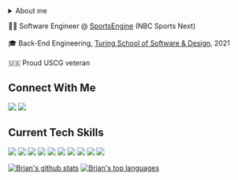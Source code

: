 <details>
 <summary>About me</summary>

#### Things (other than programming) that I love talking about:
Sports 🏀 🏈 ⚾️ 🏃🏼‍♂ 🏄🏼‍♂️   <br/>
Vintage video games 📀 💾 🕹 <br/>
Environmental issues 🌲 🏔 🐋 <br/> 
The great outdoors 🌄  <br/>
DIY 🔨🪚  <br/>
Travel 🏕 <br/>
Boating 🚤  🎣  <br/>
Leadership 🪖  <br/>

 </details>

👨‍💼  Software Engineer @ [SportsEngine](https://www.sportsengine.com) (NBC Sports Next)<br/><br/>
🎓 Back-End Engineering, [Turing School of Software & Design](https://turing.edu/), 2021 <br/><br/>
🇺🇸 Proud USCG veteran <br/>
## Connect With Me
<a href="https://www.linkedin.com/in/bfl3tch/"><img src="https://img.shields.io/badge/-LinkedIn-informational"></a>  <a href="mailto:brianpatrickfletcher@gmail.com"><img src="https://img.shields.io/badge/-Email-success"></a>

## Current Tech Skills
<img src="https://camo.githubusercontent.com/b672b37abadd60361e41258b605b08597e32a0806a5db59bb0c0381dc61a8936/68747470733a2f2f696d672e736869656c64732e696f2f62616467652f2d527562792d4343333432443f7374796c653d706c6173746963266c6f676f3d72756279"> <img src="https://camo.githubusercontent.com/d048cda94b7355b7a59590d37cfd7e343998347affa56d78f313d044b0c754dd/68747470733a2f2f696d672e736869656c64732e696f2f62616467652f2d5261696c732d4343303030303f7374796c653d706c6173746963266c6f676f3d727562792d6f6e2d7261696c73">
<img src="https://camo.githubusercontent.com/90a2f2eef5a9a6b15801e0b5b3c63f0a05ff51272a2a65ba3a0e337e89f9cb4d/68747470733a2f2f696d672e736869656c64732e696f2f62616467652f2d4769744875622d3138313731373f7374796c653d706c6173746963266c6f676f3d676974687562">
<img src="https://camo.githubusercontent.com/ef8e66167a75bde2cd8212d194ee612fd443bb831c5257591c081df4e9d8759e/68747470733a2f2f696d672e736869656c64732e696f2f62616467652f2d4769742d626c61636b3f7374796c653d706c6173746963266c6f676f3d676974">
<img src="https://camo.githubusercontent.com/2db2b79353a9dae4f585d6acdb22fa74695ae9b7b1a6197cb4ea34545e6d4773/68747470733a2f2f696d672e736869656c64732e696f2f62616467652f2d4865726f6b752d3433303039383f7374796c653d706c6173746963266c6f676f3d6865726f6b75">
<img src="https://camo.githubusercontent.com/7d0c5be4c1200c615e1b8ea9bb558f53ec858aa021df202d0ea46e71c6c8a39b/68747470733a2f2f696d672e736869656c64732e696f2f62616467652f2d506f737467726553514c2d6666666666663f7374796c653d706c6173746963266c6f676f3d706f737467726573716c">
<img src="https://camo.githubusercontent.com/3cf1947f986f0db7de595add7dd3bcb739d50ed172ae231dc4b8d95355822535/68747470733a2f2f696d672e736869656c64732e696f2f62616467652f2d4d7953514c2d6339646265383f7374796c653d706c6173746963266c6f676f3d6d7973716c">
<img src="https://camo.githubusercontent.com/81805d372d88fcf88e87cea703da9b7c9e5708ccc843b1fb0190e2c935d2a6d2/68747470733a2f2f696d672e736869656c64732e696f2f62616467652f2d426f6f7473747261702d3330323234343f7374796c653d706c6173746963266c6f676f3d626f6f747374726170">
<img src="https://camo.githubusercontent.com/973ef79f4480abda619de36ae96f335e9f4167d330d827b14a86b31587762deb/68747470733a2f2f696d672e736869656c64732e696f2f62616467652f2d48544d4c352d4533344632363f7374796c653d706c6173746963266c6f676f3d68746d6c35266c6f676f436f6c6f723d7768697465">
<img src="https://camo.githubusercontent.com/982803cf428cb92cba498357d31f402ea379bc550f2293db476ff4d022673232/68747470733a2f2f696d672e736869656c64732e696f2f62616467652f2d435353332d3135373242363f7374796c653d706c6173746963266c6f676f3d63737333">

[![Brian's github stats](https://github-readme-stats.vercel.app/api?username=bfl3tch&theme=onedark)](https://github.com/bfl3tch/github-readme-stats)
[![Brian's top languages](https://github-readme-stats.vercel.app/api/top-langs/?username=bfl3tch&layout=compact&theme=onedark)](https://github.com/bfl3tch/github-readme-stats)


<!-- [![Scott's github stats](https://github-readme-stats.vercel.app/api?username=scott-borecki)](https://github.com/scott-borecki/github-readme-stats) -->
